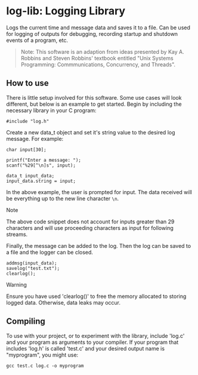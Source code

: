 # log-lib: Logging Library
Logs the current time and message data and saves it to a file. Can be used for logging of outputs for debugging, recording startup and shutdown events of a program, etc.
> Note: This software is an adaption from ideas presented by Kay A. Robbins and Steven Robbins' textbook entitled "Unix Systems Programming: Commmunications, Concurrency, and Threads".

## How to use
There is little setup involved for this software. Some use cases will look different, but below is an example to get started.
Begin by including the necessary library in your C program:
```
#include "log.h"
```

Create a new data_t object and set it's string value to the desired log message. For example:
```
char input[30];

printf("Enter a message: ");
scanf("%29[^\n]s", input);

data_t input_data;
input_data.string = input;
```

In the above example, the user is prompted for input. The data received will be everything up to the new line character `\n`.
> [!NOTE]  
> The above code snippet does not account for inputs greater than 29 characters and will use proceeding characters as input for following streams.


Finally, the message can be added to the log. Then the log can be saved to a file and the logger can be closed.
```
addmsg(input_data);
savelog("test.txt");
clearlog();
```

> [!WARNING]
> Ensure you have used 'clearlog()' to free the memory allocated to storing logged data. Otherwise, data leaks may occur.

## Compiling
To use with your project, or to experiment with the library, include 'log.c' and your program as arguments to your compiler.
If your program that includes 'log.h' is called 'test.c' and your desired output name is "myprogram", you might use:
```
gcc test.c log.c -o myprogram
```